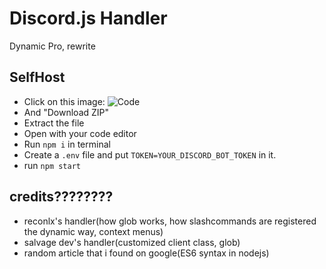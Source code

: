 # Discord.js Handler
Dynamic Pro, rewrite

## SelfHost
- Click on this image:
![Code](https://i.imgur.com/x1dUOfK.png)
- And "Download ZIP"
- Extract the file
- Open with your code editor
- Run `npm i` in terminal
- Create a `.env` file and put `TOKEN=YOUR_DISCORD_BOT_TOKEN` in it.
- run `npm start`

## credits????????
- reconlx's handler(how glob works, how slashcommands are registered the dynamic way, context menus)
- salvage dev's handler(customized client class, glob)
- random article that i found on google(ES6 syntax in nodejs)
